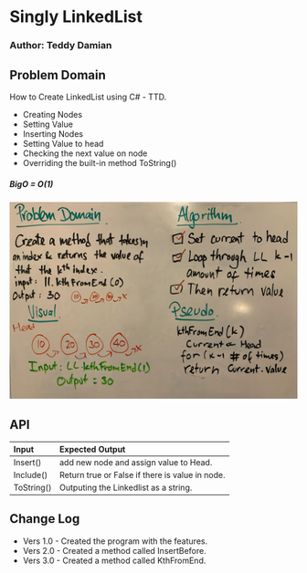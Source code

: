 # Singly LinkedList
### Author: Teddy Damian

## Problem Domain
How to Create LinkedList using C# - TTD.

- Creating Nodes
- Setting Value
- Inserting Nodes
- Setting Value to head
- Checking the next value on node
- Overriding the built-in method ToString()

##### BigO = O(1)
![WB](https://github.com/teddydamian/CSharp-data-structures-algorithms/blob/master/assets/kth.png)
## API
| Input | Expected Output |
| :----------- | :----------- |
| Insert() | add new node and assign value to Head.|
| Include() | Return true or False if there is value in node.|
| ToString() | Outputing the Linkedlist as a string.|

## Change Log
- Vers 1.0 - Created the program with the features.
- Vers 2.0 - Created a method called InsertBefore.
- Vers 3.0 - Created a method called KthFromEnd.
